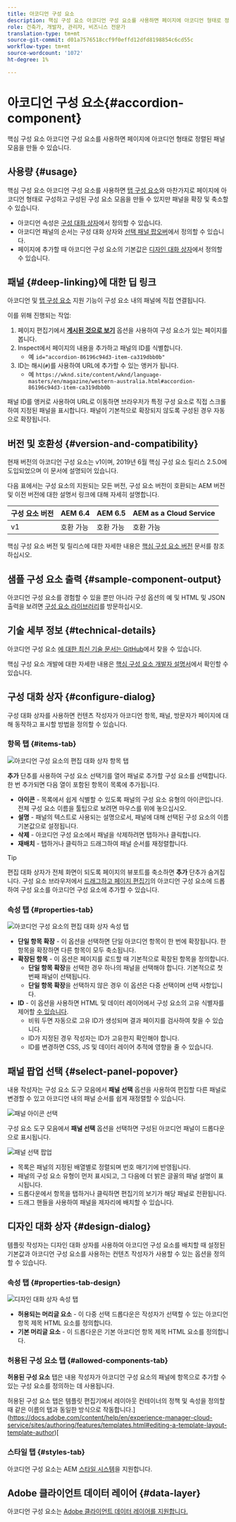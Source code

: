 ```yaml
---
title: 아코디언 구성 요소
description: 핵심 구성 요소 아코디언 구성 요소를 사용하면 페이지에 아코디언 형태로 정렬된 패널 모음을 만들 수 있습니다.
role: 건축가, 개발자, 관리자, 비즈니스 전문가
translation-type: tm+mt
source-git-commit: d01a7576518ccf9f0effd12dfd8198854c6cd55c
workflow-type: tm+mt
source-wordcount: '1072'
ht-degree: 1%

---
```



# 아코디언 구성 요소{#accordion-component}

핵심 구성 요소 아코디언 구성 요소를 사용하면 페이지에 아코디언 형태로 정렬된 패널 모음을 만들 수 있습니다.

## 사용량 {#usage}

핵심 구성 요소 아코디언 구성 요소를 사용하면 [탭 구성 요소](tabs.md)와 마찬가지로 페이지에 아코디언 형태로 구성하고 구성된 구성 요소 모음을 만들 수 있지만 패널을 확장 및 축소할 수 있습니다.

* 아코디언 속성은 [구성 대화 상자](#configure-dialog)에서 정의할 수 있습니다.
* 아코디언 패널의 순서는 구성 대화 상자와 [선택 패널 팝오버](#select-panel-popover)에서 정의할 수 있습니다.
* 페이지에 추가할 때 아코디언 구성 요소의 기본값은 [디자인 대화 상자](#design-dialog)에서 정의할 수 있습니다.

## 패널 {#deep-linking}에 대한 딥 링크

아코디언 및 [탭 구성 요소](tabs.md) 지원 기능이 구성 요소 내의 패널에 직접 연결됩니다.

이를 위해 진행되는 작업:

1. 페이지 편집기에서 **[게시된 것으로 보기](https://docs.adobe.com/content/help/en/experience-manager-cloud-service/sites/authoring/fundamentals/editing-content.html#view-as-published)** 옵션을 사용하여 구성 요소가 있는 페이지를 봅니다.
1. Inspect에서 페이지의 내용을 추가하고 패널의 ID를 식별합니다.
   * 예 `id="accordion-86196c94d3-item-ca319dbb0b"`
1. ID는 해시(`#`)를 사용하여 URL에 추가할 수 있는 앵커가 됩니다.
   * 예 `https://wknd.site/content/wknd/language-masters/en/magazine/western-australia.html#accordion-86196c94d3-item-ca319dbb0b`

패널 ID를 앵커로 사용하여 URL로 이동하면 브라우저가 특정 구성 요소로 직접 스크롤하여 지정된 패널을 표시합니다. 패널이 기본적으로 확장되지 않도록 구성된 경우 자동으로 확장됩니다.

## 버전 및 호환성 {#version-and-compatibility}

현재 버전의 아코디언 구성 요소는 v1이며, 2019년 6월 핵심 구성 요소 릴리스 2.5.0에 도입되었으며 이 문서에 설명되어 있습니다.

다음 표에서는 구성 요소의 지원되는 모든 버전, 구성 요소 버전이 호환되는 AEM 버전 및 이전 버전에 대한 설명서 링크에 대해 자세히 설명합니다.

| 구성 요소 버전 | AEM 6.4 | AEM 6.5 | AEM as a Cloud Service |
|--- |--- |---|---|
| v1 | 호환 가능 | 호환 가능 | 호환 가능 |

핵심 구성 요소 버전 및 릴리스에 대한 자세한 내용은 [핵심 구성 요소 버전](/help/versions.md) 문서를 참조하십시오.

## 샘플 구성 요소 출력 {#sample-component-output}

아코디언 구성 요소를 경험할 수 있을 뿐만 아니라 구성 옵션의 예 및 HTML 및 JSON 출력을 보려면 [구성 요소 라이브러리](https://adobe.com/go/aem_cmp_library_accordion)를 방문하십시오.

## 기술 세부 정보 {#technical-details}

아코디언 구성 요소 [에 대한 최신 기술 문서는 GitHub](https://adobe.com/go/aem_cmp_tech_accordion_v1)에서 찾을 수 있습니다.

핵심 구성 요소 개발에 대한 자세한 내용은 [핵심 구성 요소 개발자 설명서](/help/developing/overview.md)에서 확인할 수 있습니다.

## 구성 대화 상자 {#configure-dialog}

구성 대화 상자를 사용하면 컨텐츠 작성자가 아코디언 항목, 패널, 방문자가 페이지에 대해 동작하고 표시할 방법을 정의할 수 있습니다.

### 항목 탭 {#items-tab}

![아코디언 구성 요소의 편집 대화 상자 항목 탭](/help/assets/accordion-edit-items.png)

**추가** 단추를 사용하여 구성 요소 선택기를 열어 패널로 추가할 구성 요소를 선택합니다. 한 번 추가되면 다음 열이 포함된 항목이 목록에 추가됩니다.

* **아이콘**  - 목록에서 쉽게 식별할 수 있도록 패널의 구성 요소 유형의 아이콘입니다. 전체 구성 요소 이름을 툴팁으로 보려면 마우스를 위에 놓으십시오.
* **설명**  - 패널의 텍스트로 사용되는 설명으로서, 패널에 대해 선택된 구성 요소의 이름 기본값으로 설정됩니다.
* **삭제**  - 아코디언 구성 요소에서 패널을 삭제하려면 탭하거나 클릭합니다.
* **재배치**  - 탭하거나 클릭하고 드래그하여 패널 순서를 재정렬합니다.

>[!TIP]
>
>편집 대화 상자가 전체 화면이 되도록 페이지의 뷰포트를 축소하면 **추가** 단추가 숨겨집니다. 구성 요소 브라우저에서 [드래그하고 페이지 편집기](https://helpx.adobe.com/experience-manager/6-5/sites/authoring/using/editing-content.html#InsertingaComponent)의 아코디언 구성 요소에 드롭하여 구성 요소를 아코디언 구성 요소에 추가할 수 있습니다.

### 속성 탭 {#properties-tab}

![아코디언 구성 요소의 편집 대화 상자 속성 탭](/help/assets/accordion-edit-properties.png)

* **단일 항목 확장**  - 이 옵션을 선택하면 단일 아코디언 항목이 한 번에 확장됩니다. 한 항목을 확장하면 다른 항목이 모두 축소됩니다.
* **확장된 항목**  - 이 옵션은 페이지를 로드할 때 기본적으로 확장된 항목을 정의합니다.
   * **단일 항목 확장**&#x200B;을 선택한 경우 하나의 패널을 선택해야 합니다. 기본적으로 첫 번째 패널이 선택됩니다.
   * **단일 항목 확장**&#x200B;을 선택하지 않은 경우 이 옵션은 다중 선택이며 선택 사항입니다.
* **ID**  - 이 옵션을 사용하면 HTML 및 데이터 레이어에서 구성 요소의 고유 식별자를 제어할  [수 있습니다](/help/developing/data-layer/overview.md).
   * 비워 두면 자동으로 고유 ID가 생성되며 결과 페이지를 검사하여 찾을 수 있습니다.
   * ID가 지정된 경우 작성자는 ID가 고유한지 확인해야 합니다.
   * ID를 변경하면 CSS, JS 및 데이터 레이어 추적에 영향을 줄 수 있습니다.

## 패널 팝업 선택 {#select-panel-popover}

내용 작성자는 구성 요소 도구 모음에서 **패널 선택** 옵션을 사용하여 편집할 다른 패널로 변경할 수 있고 아코디언 내의 패널 순서를 쉽게 재정렬할 수 있습니다.

![패널 아이콘 선택](/help/assets/select-panel-icon.png)

구성 요소 도구 모음에서 **패널 선택** 옵션을 선택하면 구성된 아코디언 패널이 드롭다운으로 표시됩니다.

![패널 선택 팝업](/help/assets/select-panel-popover.png)

* 목록은 패널의 지정된 배열별로 정렬되며 번호 매기기에 반영됩니다.
* 패널의 구성 요소 유형이 먼저 표시되고, 그 다음에 더 밝은 글꼴의 패널 설명이 표시됩니다.
* 드롭다운에서 항목을 탭하거나 클릭하면 편집기의 보기가 해당 패널로 전환됩니다.
* 드래그 핸들을 사용하여 패널을 제자리에 배치할 수 있습니다.

## 디자인 대화 상자 {#design-dialog}

템플릿 작성자는 디자인 대화 상자를 사용하여 아코디언 구성 요소를 배치할 때 설정된 기본값과 아코디언 구성 요소를 사용하는 컨텐츠 작성자가 사용할 수 있는 옵션을 정의할 수 있습니다.

### 속성 탭 {#properties-tab-design}

![디자인 대화 상자 속성 탭](/help/assets/accordion-design-properties.png)

* **허용되는 머리글 요소**  - 이 다중 선택 드롭다운은 작성자가 선택할 수 있는 아코디언 항목 제목 HTML 요소를 정의합니다.
* **기본 머리글 요소**  - 이 드롭다운은 기본 아코디언 항목 제목 HTML 요소를 정의합니다.

### 허용된 구성 요소 탭 {#allowed-components-tab}

**허용된 구성 요소** 탭은 내용 작성자가 아코디언 구성 요소의 패널에 항목으로 추가할 수 있는 구성 요소를 정의하는 데 사용됩니다.

허용된 구성 요소 탭은 템플릿 편집기에서 레이아웃 컨테이너의 정책 및 속성을 정의할 때 같은 이름의 탭과 동일한 방식으로 작동합니다.](https://docs.adobe.com/content/help/en/experience-manager-cloud-service/sites/authoring/features/templates.html#editing-a-template-layout-template-author)[

### 스타일 탭 {#styles-tab}

아코디언 구성 요소는 AEM [스타일 시스템](/help/get-started/authoring.md#component-styling)을 지원합니다.

## Adobe 클라이언트 데이터 레이어 {#data-layer}

아코디언 구성 요소는 [Adobe 클라이언트 데이터 레이어를 지원합니다.](/help/developing/data-layer/overview.md)

